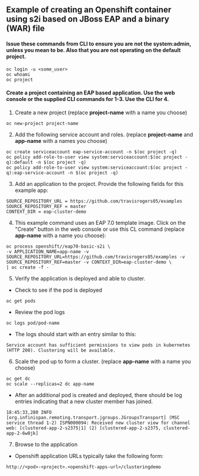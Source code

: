 ## Example of creating an Openshift container using s2i based on JBoss EAP and a binary (WAR) file

#### Issue these commands from CLI to ensure you are not the system:admin, unless you mean to be.  Also that you are not operating on the default project.
```
oc login -u <some_user>
oc whoami
oc project
```

#### Create a project containing an EAP based application.  Use the web console or the supplied CLI commands for 1-3.  Use the CLI for 4.

1.  Create a new project (replace **project-name** with a name you choose)

  ```
  oc new-project project-name
  ```

2.  Add the following service account and roles. (replace **project-name** and **app-name** with a names you choose)

  ```
  oc create serviceaccount eap-service-account -n $(oc project -q)
  oc policy add-role-to-user view system:serviceaccount:$(oc project -q):default -n $(oc project -q)
  oc policy add-role-to-user view system:serviceaccount:$(oc project -q):eap-service-account -n $(oc project -q)
  ```

3.  Add an application to the project.  Provide the following fields for this example app:

  ```
  SOURCE_REPOSITORY_URL = https://github.com/travisrogers05/examples
  SOURCE_REPOSITORY_REF = master
  CONTEXT_DIR = eap-cluster-demo
  ```

4.  This example command uses an EAP 7.0 template image.  Click on the "Create" button in the web console or use this CL command (replace **app-name** with a name you choose):

  ```
oc process openshift//eap70-basic-s2i \
-v APPLICATION_NAME=app-name -v SOURCE_REPOSITORY_URL=https://github.com/travisrogers05/examples -v SOURCE_REPOSITORY_REF=master -v CONTEXT_DIR=eap-cluster-demo \
| oc create -f -
  ```

5.  Verify the application is deployed and able to cluster.
- Check to see if the pod is deployed
```
oc get pods

```
- Review the pod logs
```
oc logs pod/pod-name

```
- The logs should start with an entry similar to this:
```
Service account has sufficient permissions to view pods in kubernetes (HTTP 200). Clustering will be available.
```

6.  Scale the pod up to form a cluster.  (replace **app-name** with a name you choose)
```
oc get dc
oc scale --replicas=2 dc app-name
```

- After an additional pod is created and deployed, there should be log entries indicating that a new cluster member has joined.
```
18:45:33,280 INFO  [org.infinispan.remoting.transport.jgroups.JGroupsTransport] (MSC service thread 1-2) ISPN000094: Received new cluster view for channel web: [clustered-app-2-s2375|1] (2) [clustered-app-2-s2375, clustered-app-2-6w0jk]
```

7.  Browse to the application
- Openshift application URLs typically take the following form:
```
http://<pod>-<project>.<openshift-apps-url>/clusteringdemo
```
